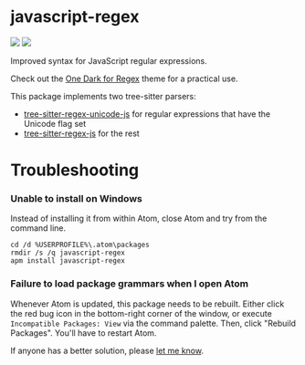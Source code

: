 # javascript-regex
[![](https://img.shields.io/apm/v/javascript-regex)](https://atom.io/packages/javascript-regex) [![](https://img.shields.io/apm/dm/javascript-regex)](https://atom.io/packages/javascript-regex)

Improved syntax for JavaScript regular expressions.

Check out the [One Dark for Regex](https://atom.io/packages/one-dark-regex-syntax) theme for a practical use.

This package implements two tree-sitter parsers:
- [tree-sitter-regex-unicode-js](https://github.com/wizard04wsu/tree-sitter-regex-unicode-js) for regular expressions that have the Unicode flag set
- [tree-sitter-regex-js](https://github.com/wizard04wsu/tree-sitter-regex-js) for the rest

# Troubleshooting
### Unable to install on Windows
Instead of installing it from within Atom, close Atom and try from the command line.

	cd /d %USERPROFILE%\.atom\packages
	rmdir /s /q javascript-regex
	apm install javascript-regex

### Failure to load package grammars when I open Atom
Whenever Atom is updated, this package needs to be rebuilt. Either click the red bug icon in the bottom-right corner of the window, or execute `Incompatible Packages: View` via the command palette. Then, click "Rebuild Packages". You'll have to restart Atom.

If anyone has a better solution, please [let me know](https://github.com/wizard04wsu/javascript-regex/issues/9).
